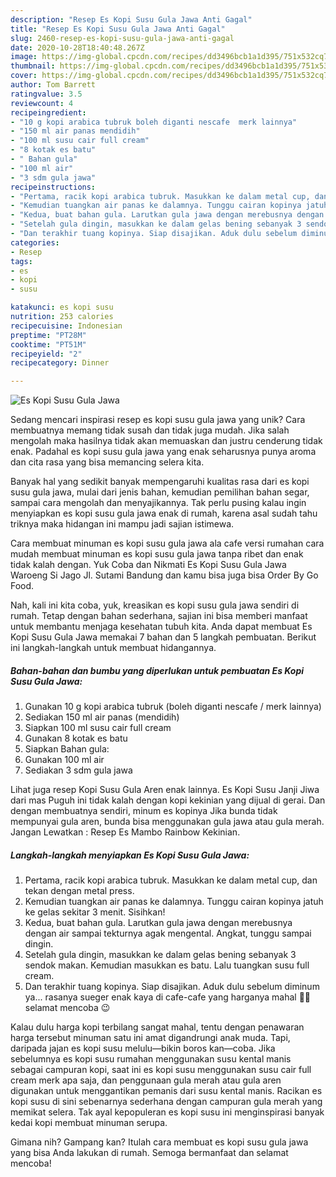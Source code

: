```yaml
---
description: "Resep Es Kopi Susu Gula Jawa Anti Gagal"
title: "Resep Es Kopi Susu Gula Jawa Anti Gagal"
slug: 2460-resep-es-kopi-susu-gula-jawa-anti-gagal
date: 2020-10-28T18:40:48.267Z
image: https://img-global.cpcdn.com/recipes/dd3496bcb1a1d395/751x532cq70/es-kopi-susu-gula-jawa-foto-resep-utama.jpg
thumbnail: https://img-global.cpcdn.com/recipes/dd3496bcb1a1d395/751x532cq70/es-kopi-susu-gula-jawa-foto-resep-utama.jpg
cover: https://img-global.cpcdn.com/recipes/dd3496bcb1a1d395/751x532cq70/es-kopi-susu-gula-jawa-foto-resep-utama.jpg
author: Tom Barrett
ratingvalue: 3.5
reviewcount: 4
recipeingredient:
- "10 g kopi arabica tubruk boleh diganti nescafe  merk lainnya"
- "150 ml air panas mendidih"
- "100 ml susu cair full cream"
- "8 kotak es batu"
- " Bahan gula"
- "100 ml air"
- "3 sdm gula jawa"
recipeinstructions:
- "Pertama, racik kopi arabica tubruk. Masukkan ke dalam metal cup, dan tekan dengan metal press."
- "Kemudian tuangkan air panas ke dalamnya. Tunggu cairan kopinya jatuh ke gelas sekitar 3 menit. Sisihkan!"
- "Kedua, buat bahan gula. Larutkan gula jawa dengan merebusnya dengan air sampai tekturnya agak mengental. Angkat, tunggu sampai dingin."
- "Setelah gula dingin, masukkan ke dalam gelas bening sebanyak 3 sendok makan. Kemudian masukkan es batu. Lalu tuangkan susu full cream."
- "Dan terakhir tuang kopinya. Siap disajikan. Aduk dulu sebelum diminum ya... rasanya sueger enak kaya di cafe-cafe yang harganya mahal 🤭🤗 selamat mencoba 😉"
categories:
- Resep
tags:
- es
- kopi
- susu

katakunci: es kopi susu 
nutrition: 253 calories
recipecuisine: Indonesian
preptime: "PT28M"
cooktime: "PT51M"
recipeyield: "2"
recipecategory: Dinner

---
```



![Es Kopi Susu Gula Jawa](https://img-global.cpcdn.com/recipes/dd3496bcb1a1d395/751x532cq70/es-kopi-susu-gula-jawa-foto-resep-utama.jpg)

Sedang mencari inspirasi resep es kopi susu gula jawa yang unik? Cara membuatnya memang tidak susah dan tidak juga mudah. Jika salah mengolah maka hasilnya tidak akan memuaskan dan justru cenderung tidak enak. Padahal es kopi susu gula jawa yang enak seharusnya punya aroma dan cita rasa yang bisa memancing selera kita.

Banyak hal yang sedikit banyak mempengaruhi kualitas rasa dari es kopi susu gula jawa, mulai dari jenis bahan, kemudian pemilihan bahan segar, sampai cara mengolah dan menyajikannya. Tak perlu pusing kalau ingin menyiapkan es kopi susu gula jawa enak di rumah, karena asal sudah tahu triknya maka hidangan ini mampu jadi sajian istimewa.

Cara membuat minuman es kopi susu gula jawa ala cafe versi rumahan cara mudah membuat minuman es kopi susu gula jawa tanpa ribet dan enak tidak kalah dengan. Yuk Coba dan Nikmati Es Kopi Susu Gula Jawa Waroeng Si Jago Jl. Sutami Bandung dan kamu bisa juga bisa Order By Go Food.


Nah, kali ini kita coba, yuk, kreasikan es kopi susu gula jawa sendiri di rumah. Tetap dengan bahan sederhana, sajian ini bisa memberi manfaat untuk membantu menjaga kesehatan tubuh kita. Anda dapat membuat Es Kopi Susu Gula Jawa memakai 7 bahan dan 5 langkah pembuatan. Berikut ini langkah-langkah untuk membuat hidangannya.

<!--inarticleads1-->

##### Bahan-bahan dan bumbu yang diperlukan untuk pembuatan Es Kopi Susu Gula Jawa:

1. Gunakan 10 g kopi arabica tubruk (boleh diganti nescafe / merk lainnya)
1. Sediakan 150 ml air panas (mendidih)
1. Siapkan 100 ml susu cair full cream
1. Gunakan 8 kotak es batu
1. Siapkan  Bahan gula:
1. Gunakan 100 ml air
1. Sediakan 3 sdm gula jawa


Lihat juga resep Kopi Susu Gula Aren enak lainnya. Es Kopi Susu Janji Jiwa dari mas Puguh ini tidak kalah dengan kopi kekinian yang dijual di gerai. Dan dengan membuatnya sendiri, minum es kopinya Jika bunda tidak mempunyai gula aren, bunda bisa menggunakan gula jawa atau gula merah. Jangan Lewatkan : Resep Es Mambo Rainbow Kekinian. 

<!--inarticleads2-->

##### Langkah-langkah menyiapkan Es Kopi Susu Gula Jawa:

1. Pertama, racik kopi arabica tubruk. Masukkan ke dalam metal cup, dan tekan dengan metal press.
1. Kemudian tuangkan air panas ke dalamnya. Tunggu cairan kopinya jatuh ke gelas sekitar 3 menit. Sisihkan!
1. Kedua, buat bahan gula. Larutkan gula jawa dengan merebusnya dengan air sampai tekturnya agak mengental. Angkat, tunggu sampai dingin.
1. Setelah gula dingin, masukkan ke dalam gelas bening sebanyak 3 sendok makan. Kemudian masukkan es batu. Lalu tuangkan susu full cream.
1. Dan terakhir tuang kopinya. Siap disajikan. Aduk dulu sebelum diminum ya... rasanya sueger enak kaya di cafe-cafe yang harganya mahal 🤭🤗 selamat mencoba 😉


Kalau dulu harga kopi terbilang sangat mahal, tentu dengan penawaran harga tersebut minuman satu ini amat digandrungi anak muda. Tapi, daripada jajan es kopi susu melulu—bikin boros kan—coba. Jika sebelumnya es kopi susu rumahan menggunakan susu kental manis sebagai campuran kopi, saat ini es kopi susu menggunakan susu cair full cream merk apa saja, dan penggunaan gula merah atau gula aren digunakan untuk menggantikan pemanis dari susu kental manis. Racikan es kopi susu di sini sebenarnya sederhana dengan campuran gula merah yang memikat selera. Tak ayal kepopuleran es kopi susu ini menginspirasi banyak kedai kopi membuat minuman serupa. 

Gimana nih? Gampang kan? Itulah cara membuat es kopi susu gula jawa yang bisa Anda lakukan di rumah. Semoga bermanfaat dan selamat mencoba!
